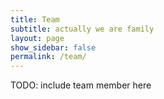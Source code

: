 ```yaml
---
title: Team
subtitle: actually we are family
layout: page
show_sidebar: false
permalink: /team/
---
```


TODO: include team member here
